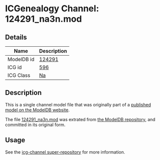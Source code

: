 # ICGenealogy Channel: 124291\_na3n.mod

## Details

Name | Description
---- | -----------
ModelDB id | [124291](http://senselab.med.yale.edu/ModelDB/ShowModel.cshtml?model=124291)
ICG id | [596](http://icg.neurotheory.ox.ac.uk/channels/2/596)
ICG Class | [Na](http://icg.neurotheory.ox.ac.uk/channels/2)

## Description

This is a single channel model file that was originally part of a [published model on the ModelDB website](http://senselab.med.yale.edu/mModelDB/ShowModel.cshtml?model=124291).

The file [124291\_na3n.mod](124291_na3n.mod) was extrated from [the ModelDB repository](http://senselab.med.yale.edu/ModelDB/ShowModel.cshtml?model=124291), and committed in its original form.

## Usage

See the [icg-channel super-repository](https://github.com/icgenealogy/icg-channels) for more information.